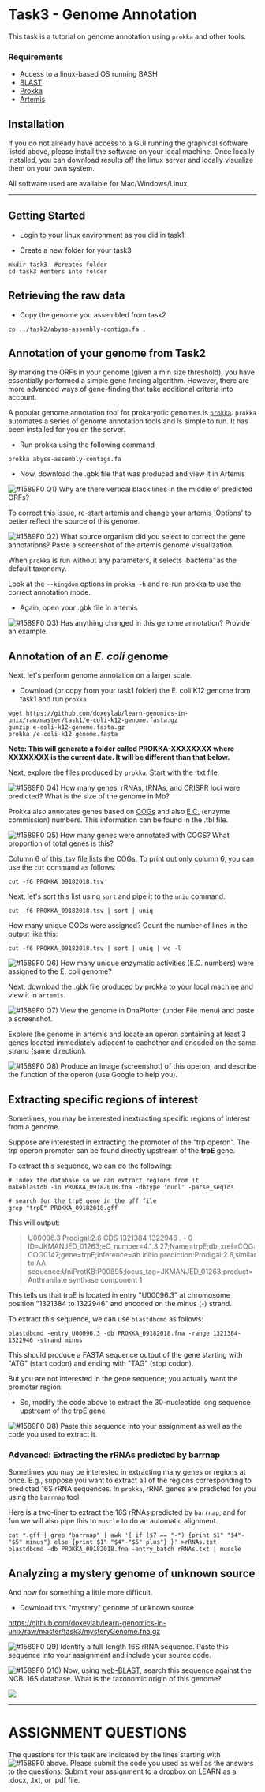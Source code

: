 # Task3 - Genome Annotation

This task is a tutorial on genome annotation using `prokka` and other tools.

### Requirements

* Access to a linux-based OS running BASH
* [BLAST](http://blast.ncbi.nlm.nih.gov/)
* [Prokka](https://github.com/tseemann/prokka)
* [Artemis](http://sanger-pathogens.github.io/Artemis/Artemis/)


## Installation

If you do not already have access to a GUI running the graphical software listed above, please install the software on your local machine. Once locally installed, you can download results off the linux server and locally visualize them on your own system.

All software used are available for Mac/Windows/Linux.

---

## Getting Started

* Login to your linux environment as you did in task1.

* Create a new folder for your task3

```
mkdir task3  #creates folder
cd task3 #enters into folder
```

## Retrieving the raw data

* Copy the genome you assembled from task2

```
cp ../task2/abyss-assembly-contigs.fa . 
```

## Annotation of your genome from Task2

By marking the ORFs in your genome (given a min size threshold), you have essentially performed a simple gene finding algorithm. However, there are more advanced ways of gene-finding that take additional criteria into account.

A popular genome annotation tool for prokaryotic genomes is [`prokka`](https://github.com/tseemann/prokka).
`prokka` automates a series of genome annotation tools and is simple to run. It has been installed for you on the server.

* Run prokka using the following command

```
prokka abyss-assembly-contigs.fa
```

* Now, download the .gbk file that was produced and view it in Artemis

![#1589F0](https://placehold.it/15/1589F0/000000?text=+) Q1) Why are there vertical black lines in the middle of predicted ORFs?

To correct this issue, re-start artemis and change your artemis 'Options' to better reflect the source of this genome.

![#1589F0](https://placehold.it/15/1589F0/000000?text=+) Q2) What source organism did you select to correct the gene annotations? Paste a screenshot of the artemis genome visualization.

When `prokka` is run without any parameters, it selects 'bacteria' as the default taxonomy.

Look at the `--kingdom` options in `prokka -h` and re-run prokka to use the correct annotation mode.

* Again, open your .gbk file in artemis

![#1589F0](https://placehold.it/15/1589F0/000000?text=+) Q3) Has anything changed in this genome annotation? Provide an example. 


## Annotation of an <i>E. coli</i> genome

Next, let's perform genome annotation on a larger scale.

* Download (or copy from your task1 folder) the E. coli K12 genome from task1 and run `prokka`

```
wget https://github.com/doxeylab/learn-genomics-in-unix/raw/master/task1/e-coli-k12-genome.fasta.gz
gunzip e-coli-k12-genome.fasta.gz
prokka /e-coli-k12-genome.fasta
```

<b>Note: This will generate a folder called PROKKA-XXXXXXXX where XXXXXXXX is the current date. It will be different than that below.</b>

Next, explore the files produced by `prokka`. Start with the .txt file.

![#1589F0](https://placehold.it/15/1589F0/000000?text=+) Q4) How many genes, rRNAs, tRNAs, and CRISPR loci were predicted? What is the size of the genome in Mb?

Prokka also annotates genes based on [COGs](https://www.ncbi.nlm.nih.gov/COG/) and also [E.C.](https://enzyme.expasy.org/) (enzyme commission) numbers. This information can be found in the .tbl file. 

![#1589F0](https://placehold.it/15/1589F0/000000?text=+) Q5) How many genes were annotated with COGS? What proportion of total genes is this?

Column 6 of this .tsv file lists the COGs. To print out only column 6, you can use the `cut` command as follows:

```
cut -f6 PROKKA_09182018.tsv
```

Next, let's sort this list using `sort` and pipe it to the `uniq` command.

```
cut -f6 PROKKA_09182018.tsv | sort | uniq
```

How many unique COGs were assigned? Count the number of lines in the output like this:

```
cut -f6 PROKKA_09182018.tsv | sort | uniq | wc -l
```

![#1589F0](https://placehold.it/15/1589F0/000000?text=+) Q6) How many unique enzymatic activities (E.C. numbers) were assigned to the E. coli genome?


Next, download the .gbk file produced by prokka to your local machine and view it in `artemis`.

![#1589F0](https://placehold.it/15/1589F0/000000?text=+) Q7) View the genome in DnaPlotter (under File menu) and paste a screenshot.

Explore the genome in artemis and locate an operon containing at least 3 genes located immediately adjacent to eachother and encoded on the same strand (same direction).

![#1589F0](https://placehold.it/15/1589F0/000000?text=+) Q8) Produce an image (screenshot) of this operon, and describe the function of the operon (use Google to help you).


## Extracting specific regions of interest

Sometimes, you may be interested inextracting specific regions of interest from a genome. 

Suppose are interested in extracting the promoter of the "trp operon". The trp operon promoter can be found directly upstream of the <b>trpE</b> gene.

To extract this sequence, we can do the following:

```
# index the database so we can extract regions from it
makeblastdb -in PROKKA_09182018.fna -dbtype 'nucl' -parse_seqids

# search for the trpE gene in the gff file
grep "trpE" PROKKA_09182018.gff
```

This will output:

>U00096.3        Prodigal:2.6    CDS     1321384 1322946 .       -       0       ID=JKMANJED_01263;eC_number=4.1.3.27;Name=trpE;db_xref=COG:COG0147;gene=trpE;inference=ab initio prediction:Prodigal:2.6,similar to AA sequence:UniProtKB:P00895;locus_tag=JKMANJED_01263;product=Anthranilate synthase component 1

This tells us that trpE is located in entry "U00096.3" at chromosome position "1321384 to 1322946" and encoded on the minus (-) strand.

To extract this sequence, we can use `blastdbcmd` as follows:

```
blastdbcmd -entry U00096.3 -db PROKKA_09182018.fna -range 1321384-1322946 -strand minus
```

This should produce a FASTA sequence output of the gene starting with "ATG" (start codon) and ending with "TAG" (stop codon).

But you are not interested in the gene sequence; you actually want the promoter region.

* So, modify the code above to extract the 30-nucleotide long sequence upstream of the trpE gene

![#1589F0](https://placehold.it/15/1589F0/000000?text=+) Q8) Paste this sequence into your assignment as well as the code you used to extract it.

### Advanced: Extracting the rRNAs predicted by barrnap

Sometimes you may be interested in extracting many genes or regions at once. E.g., suppose you want to extract all of the regions corresponding to predicted 16S rRNA sequences. In `prokka`, rRNA genes are predicted for you using the `barrnap` tool.

Here is a two-liner to extract the 16S rRNAs predicted by `barrnap`, and for fun we will also pipe this to `muscle` to do an automatic alignment.

```
cat *.gff | grep "barrnap" | awk '{ if ($7 == "-") {print $1" "$4"-"$5" minus"} else {print $1" "$4"-"$5" plus"} }' >rRNAs.txt
blastdbcmd -db PROKKA_09182018.fna -entry_batch rRNAs.txt | muscle
```


## Analyzing a mystery genome of unknown source

And now for something a little more difficult.

* Download this "mystery" genome of unknown source

https://github.com/doxeylab/learn-genomics-in-unix/raw/master/task3/mysteryGenome.fna.gz

![#1589F0](https://placehold.it/15/1589F0/000000?text=+) Q9) Identify a full-length 16S rRNA sequence. Paste this sequence into your assignment and include your source code.

![#1589F0](https://placehold.it/15/1589F0/000000?text=+) Q10) Now, using [web-BLAST](https://blast.ncbi.nlm.nih.gov/Blast.cgi?PROGRAM=blastn), search this sequence against the NCBI 16S database. What is the taxonomic origin of this genome? 

![](https://github.com/doxeylab/learn-genomics-in-unix/blob/master/task3/16Ssearch.png)

---

# ASSIGNMENT QUESTIONS

The questions for this task are indicated by the lines starting with ![#1589F0](https://placehold.it/15/1589F0/000000?text=+) above.
Please submit the code you used as well as the answers to the questions. Submit your assignment to a dropbox on LEARN as a .docx, .txt, or .pdf file.



